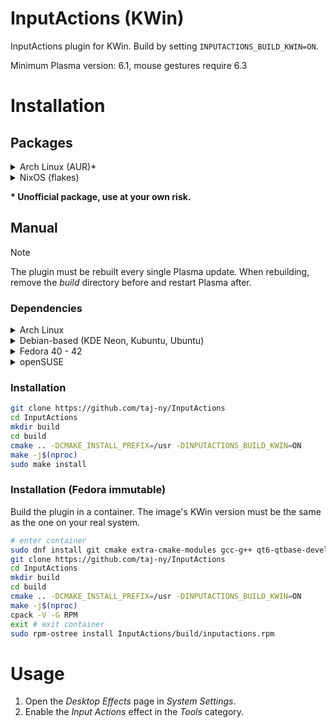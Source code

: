 # InputActions (KWin)
InputActions plugin for KWin. Build by setting ``INPUTACTIONS_BUILD_KWIN=ON``.

Minimum Plasma version: 6.1, mouse gestures require 6.3

# Installation
## Packages
<details>
  <summary>Arch Linux (AUR)*</summary>

  **Always choose *cleanBuild* when reinstalling the package.**

  https://aur.archlinux.org/packages/inputactions-kwin
  ```
  yay -S inputactions-kwin
  ```
</details>
<details>
  <summary>NixOS (flakes)</summary>

  ``flake.nix``:
  ```nix
  {
    inputs = {
      nixpkgs.url = "github:nixos/nixpkgs/nixos-unstable";
  
      inputactions = {
        url = "github:taj-ny/InputActions";
        inputs.nixpkgs.follows = "nixpkgs";
      };
    };
  }
  ```

  ```nix
  { inputs, pkgs, ... }:
  
  {
    environment.systemPackages = [
      inputs.inputactions.packages.${pkgs.system}.inputactions-kwin
    ];
  }
  ```
</details>

**\* Unofficial package, use at your own risk.**

## Manual
> [!NOTE]
> The plugin must be rebuilt every single Plasma update. When rebuilding, remove the *build* directory before and restart Plasma after.

### Dependencies
<details>
  <summary>Arch Linux</summary>

  ```
  sudo pacman -S --needed base-devel git extra-cmake-modules qt6-tools kwin yaml-cpp libevdev
  ```
</details>
<details>
  <summary>Debian-based (KDE Neon, Kubuntu, Ubuntu)</summary>

  ```
  sudo apt install git cmake g++ extra-cmake-modules qt6-tools-dev kwin-wayland kwin-dev libkf6configwidgets-dev gettext libkf6kcmutils-dev libyaml-cpp-dev libxkbcommon-dev pkg-config libevdev-dev
  ```
</details>
<details>
  <summary>Fedora 40 - 42</summary>

  ```
  sudo dnf install git cmake extra-cmake-modules gcc-g++ qt6-qtbase-devel kwin-devel kf6-ki18n-devel kf6-kguiaddons-devel kf6-kcmutils-devel kf6-kconfigwidgets-devel qt6-qtbase kf6-kguiaddons kf6-ki18n wayland-devel yaml-cpp yaml-cpp-devel libepoxy-devel libevdev libevdev-devel libdrm-devel
  ```
</details>
<details>
  <summary>openSUSE</summary>

  ```
  sudo zypper in git cmake-full gcc-c++ kf6-extra-cmake-modules kf6-kguiaddons-devel kf6-kconfigwidgets-devel kf6-ki18n-devel kf6-kcmutils-devel "cmake(KF6I18n)" "cmake(KF6KCMUtils)" "cmake(KF6WindowSystem)" "cmake(Qt6Core)" "cmake(Qt6DBus)" "cmake(Qt6Quick)" "cmake(Qt6Widgets)" libepoxy-devel kwin6-devel yaml-cpp-devel libxkbcommon-devel libevdev-devel
  ```
</details>

### Installation
```sh
git clone https://github.com/taj-ny/InputActions
cd InputActions
mkdir build
cd build
cmake .. -DCMAKE_INSTALL_PREFIX=/usr -DINPUTACTIONS_BUILD_KWIN=ON
make -j$(nproc)
sudo make install
```

### Installation (Fedora immutable)
Build the plugin in a container. The image's KWin version must be the same as the one on your real system.

```sh
# enter container
sudo dnf install git cmake extra-cmake-modules gcc-g++ qt6-qtbase-devel kwin-devel kf6-ki18n-devel kf6-kguiaddons-devel kf6-kcmutils-devel kf6-kconfigwidgets-devel qt6-qtbase kf6-kguiaddons kf6-ki18n wayland-devel yaml-cpp yaml-cpp-devel libepoxy-devel libevdev libevdev-devel libdrm-devel rpmbuild
git clone https://github.com/taj-ny/InputActions
cd InputActions
mkdir build
cd build
cmake .. -DCMAKE_INSTALL_PREFIX=/usr -DINPUTACTIONS_BUILD_KWIN=ON
make -j$(nproc)
cpack -V -G RPM
exit # exit container
sudo rpm-ostree install InputActions/build/inputactions.rpm
```

# Usage
1. Open the *Desktop Effects* page in *System Settings*.
2. Enable the *Input Actions* effect in the *Tools* category.
